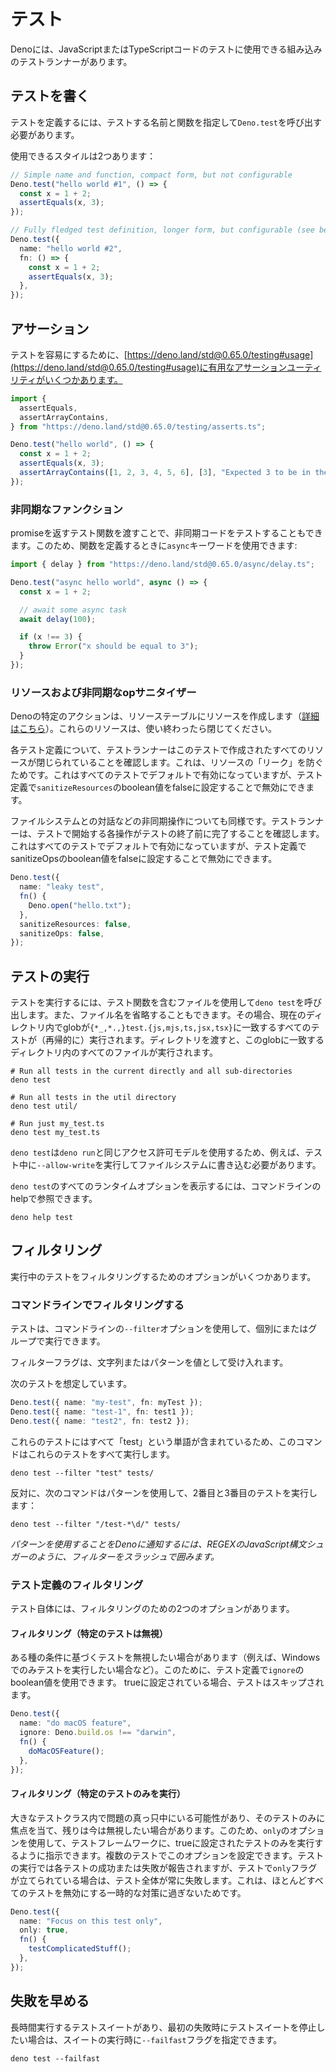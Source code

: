 # テスト

Denoには、JavaScriptまたはTypeScriptコードのテストに使用できる組み込みのテストランナーがあります。

## テストを書く

テストを定義するには、テストする名前と関数を指定して`Deno.test`を呼び出す必要があります。

使用できるスタイルは2つあります：

```ts
// Simple name and function, compact form, but not configurable
Deno.test("hello world #1", () => {
  const x = 1 + 2;
  assertEquals(x, 3);
});

// Fully fledged test definition, longer form, but configurable (see below)
Deno.test({
  name: "hello world #2",
  fn: () => {
    const x = 1 + 2;
    assertEquals(x, 3);
  },
});
```


## アサーション

テストを容易にするために、[https://deno.land/std@0.65.0/testing#usage](https://deno.land/std@0.65.0/testing#usage)に有用なアサーションユーティリティがいくつかあります。

```ts
import {
  assertEquals,
  assertArrayContains,
} from "https://deno.land/std@0.65.0/testing/asserts.ts";

Deno.test("hello world", () => {
  const x = 1 + 2;
  assertEquals(x, 3);
  assertArrayContains([1, 2, 3, 4, 5, 6], [3], "Expected 3 to be in the array");
});
```

### 非同期なファンクション

promiseを返すテスト関数を渡すことで、非同期コードをテストすることもできます。このため、関数を定義するときに`async`キーワードを使用できます:

```ts
import { delay } from "https://deno.land/std@0.65.0/async/delay.ts";

Deno.test("async hello world", async () => {
  const x = 1 + 2;

  // await some async task
  await delay(100);

  if (x !== 3) {
    throw Error("x should be equal to 3");
  }
});
```

### リソースおよび非同期なopサニタイザー

Denoの特定のアクションは、リソーステーブルにリソースを作成します（[詳細はこちら]((./contributing/architecture.md))）。これらのリソースは、使い終わったら閉じてください。

各テスト定義について、テストランナーはこのテストで作成されたすべてのリソースが閉じられていることを確認します。これは、リソースの「リーク」を防ぐためです。これはすべてのテストでデフォルトで有効になっていますが、テスト定義で`sanitizeResources`のboolean値をfalseに設定することで無効にできます。

ファイルシステムとの対話などの非同期操作についても同様です。テストランナーは、テストで開始する各操作がテストの終了前に完了することを確認します。これはすべてのテストでデフォルトで有効になっていますが、テスト定義でsanitizeOpsのboolean値をfalseに設定することで無効にできます。

```ts
Deno.test({
  name: "leaky test",
  fn() {
    Deno.open("hello.txt");
  },
  sanitizeResources: false,
  sanitizeOps: false,
});
```

## テストの実行

テストを実行するには、テスト関数を含むファイルを使用して`deno test`を呼び出します。また、ファイル名を省略することもできます。その場合、現在のディレクトリ内でglobが`{*_,*.,}test.{js,mjs,ts,jsx,tsx}`に一致するすべてのテストが（再帰的に）実行されます。ディレクトリを渡すと、このglobに一致するディレクトリ内のすべてのファイルが実行されます。

```shell
# Run all tests in the current directly and all sub-directories
deno test

# Run all tests in the util directory
deno test util/

# Run just my_test.ts
deno test my_test.ts
```

`deno test`は`deno run`と同じアクセス許可モデルを使用するため、例えば、テスト中に`--allow-write`を実行してファイルシステムに書き込む必要があります。

`deno test`のすべてのランタイムオプションを表示するには、コマンドラインのhelpで参照できます。

```shell
deno help test
```

## フィルタリング

実行中のテストをフィルタリングするためのオプションがいくつかあります。

### コマンドラインでフィルタリングする

テストは、コマンドラインの`--filter`オプションを使用して、個別にまたはグループで実行できます。

フィルターフラグは、文字列またはパターンを値として受け入れます。

次のテストを想定しています。

```ts
Deno.test({ name: "my-test", fn: myTest });
Deno.test({ name: "test-1", fn: test1 });
Deno.test({ name: "test2", fn: test2 });
```

これらのテストにはすべて「test」という単語が含まれているため、このコマンドはこれらのテストをすべて実行します。

```shell
deno test --filter "test" tests/
```

反対に、次のコマンドはパターンを使用して、2番目と3番目のテストを実行します：

```shell
deno test --filter "/test-*\d/" tests/
```

_パターンを使用することをDenoに通知するには、REGEXのJavaScript構文シュガーのように、フィルターをスラッシュで囲みます。_

### テスト定義のフィルタリング

テスト自体には、フィルタリングのための2つのオプションがあります。

#### フィルタリング（特定のテストは無視）

ある種の条件に基づくテストを無視したい場合があります（例えば、Windowsでのみテストを実行したい場合など）。このために、テスト定義で`ignore`のboolean値を使用できます。 trueに設定されている場合、テストはスキップされます。

```ts
Deno.test({
  name: "do macOS feature",
  ignore: Deno.build.os !== "darwin",
  fn() {
    doMacOSFeature();
  },
});
```

#### フィルタリング（特定のテストのみを実行）

大きなテストクラス内で問題の真っ只中にいる可能性があり、そのテストのみに焦点を当て、残りは今は無視したい場合があります。このため、`only`のオプションを使用して、テストフレームワークに、trueに設定されたテストのみを実行するように指示できます。複数のテストでこのオプションを設定できます。テストの実行では各テストの成功または失敗が報告されますが、テストで`only`フラグが立てられている場合は、テスト全体が常に失敗します。これは、ほとんどすべてのテストを無効にする一時的な対策に過ぎないためです。

```ts
Deno.test({
  name: "Focus on this test only",
  only: true,
  fn() {
    testComplicatedStuff();
  },
});
```

## 失敗を早める

長時間実行するテストスイートがあり、最初の失敗時にテストスイートを停止したい場合は、スイートの実行時に`--failfast`フラグを指定できます。

```shell
deno test --failfast
```
